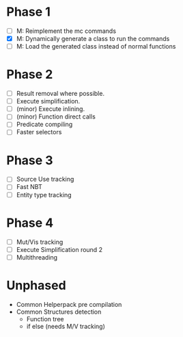 # Phase 1
* [ ] M: Reimplement the mc commands
* [x] M: Dynamically generate a class to run the commands
* [ ] M: Load the generated class instead of normal functions

# Phase 2
* [ ] Result removal where possible.
* [ ] Execute simplification. 
* [ ] (minor) Execute inlining.
* [ ] (minor) Function direct calls
* [ ] Predicate compiling
* [ ] Faster selectors

# Phase 3
* [ ] Source Use tracking
* [ ] Fast NBT
* [ ] Entity type tracking

# Phase 4
* [ ] Mut/Vis tracking
* [ ] Execute Simplification round 2
* [ ] Multithreading

# Unphased
* Common Helperpack pre compilation
* Common Structures detection
    * Function tree
    * if else (needs M/V tracking) 